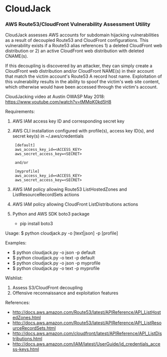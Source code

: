 # CloudJack 

### AWS Route53/CloudFront Vulnerability Assessment Utility

CloudJack assesses AWS accounts for subdomain hijacking vulnerabilities as a result of decoupled Route53 and CloudFront configurations. This vulnerability exists if a Route53 alias references 1) a deleted CloudFront web distribution or 2) an active CloudFront web distribution with deleted CNAME(s).

If this decoupling is discovered by an attacker, they can simply create a CloudFront web distribution and/or CloudFront NAME(s) in their account that match the victim account's Route53 A record host name. Exploitation of this vulnerability results in the ability to spoof the victim's web site content, which otherwise would have been accessed through the victim's account.

CloudJacking video at Austin OWASP May 2018: https://www.youtube.com/watch?v=tMMpK0kd5H8

Requirements:

1. AWS IAM access key ID and corresponding secret key
2. AWS CLI installation configured with profile(s), access key ID(s), and secret key(s) in ~/.aws/credentials

        [default]
        aws_access_key_id=<ACCESS_KEY>
        aws_secret_access_key=<SECRET>

        and/or

        [myprofile]
        aws_access_key_id=<ACCESS_KEY>
        aws_secret_access_key=<SECRET>

3. AWS IAM policy allowing Route53 ListHostedZones and ListResourceRecordSets actions
4. AWS IAM policy allowing CloudFront ListDistributions actions
5. Python and AWS SDK boto3 package
    - pip install boto3

Usage:
    $ python cloudjack.py -o [text|json] -p [profile]

Examples:
   - $ python cloudjack.py -o json -p default
   - $ python cloudjack.py -o text -p default
   - $ python cloudjack.py -o json -p myprofile
   - $ python cloudjack.py -o text -p myprofile

   Wishlist:

   1. Assess S3/CloudFront decoupling
   2. Offensive reconnaissance and exploitation features

References:

- http://docs.aws.amazon.com/Route53/latest/APIReference/API_ListHostedZones.html
- http://docs.aws.amazon.com/Route53/latest/APIReference/API_ListResourceRecordSets.html
- http://docs.aws.amazon.com/cloudfront/latest/APIReference/API_ListDistributions.html
- http://docs.aws.amazon.com/IAM/latest/UserGuide/id_credentials_access-keys.html
